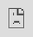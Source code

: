 ```yaml
---
title: "Senior Design Project"
date: 2018-04-24T06:57:37-07:00
draft: true
---
```


Here's a little video that shows my senior design project for my B.S. It's a load carrying robot that had to navigate up an inclined slope, deposit weights in a preconfigured area, and navigate back down the ramp to the starting area.


  <iframe src="https://youtu.be/ZGkZ_VusQ1w?autoplay=1"
  style="position: absolute; top: 0; left: 0; width: 100%; height: 100%;" allowfullscreen frameborder="0" title="Senior Design Project"></iframe>

  More info to add..